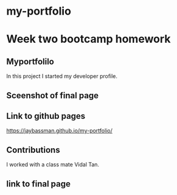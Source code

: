 # my-portfolio

# Week two bootcamp homework 
## Myportfolilo

In this project I started my developer profile.

## Sceenshot of final page 

[](./assets/img/final-page-screenshot.png)
## Link to github pages

<https://jaybassman.github.io/my-portfolio/>
## Contributions

I worked with a class mate Vidal Tan.

## link to final page
